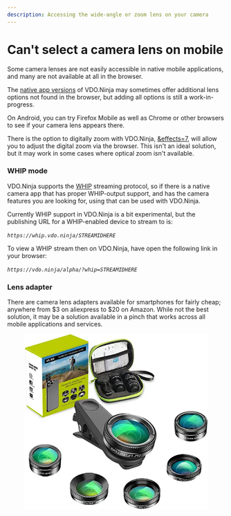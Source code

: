```yaml
---
description: Accessing the wide-angle or zoom lens on your camera
---
```


# Can't select a camera lens on mobile

Some camera lenses are not easily accessible in native mobile applications, and many are not available at all in the browser.

The [native app versions](../steves-helper-apps/native-mobile-app-versions.md) of VDO.Ninja may sometimes offer additional lens options not found in the browser, but adding all options is still a work-in-progress.

On Android, you can try Firefox Mobile as well as Chrome or other browsers to see if your camera lens appears there.

There is the option to digitally zoom with VDO.Ninja, [\&effects=7](../source-settings/effects.md), will allow you to adjust the digital zoom via the browser. This isn't an ideal solution, but it may work in some cases where optical zoom isn't available.

### WHIP mode

VDO.Ninja supports the [WHIP](../advanced-settings/mixer-scene-parameters/and-whip-alpha.md) streaming protocol, so if there is a native camera app that has proper WHIP-output support, and has the camera features you are looking for, using that can be used with VDO.Ninja.

Currently WHIP support in VDO.Ninja is a bit experimental, but the publishing URL for a WHIP-enabled device to stream to is:

_`https://whip.vdo.ninja/STREAMIDHERE`_

To view a WHIP stream then on VDO.Ninja, have open the following link in your browser:

_`https://vdo.ninja/alpha/?whip=STREAMIDHERE`_

### Lens adapter

There are camera lens adapters available for smartphones for fairly cheap; anywhere from $3 on aliexpress to $20 on Amazon. While not the best solution, it may be a solution available in a pinch that works across all mobile applications and services.

<figure><img src="../.gitbook/assets/image (3) (2) (1).png" alt=""><figcaption></figcaption></figure>
